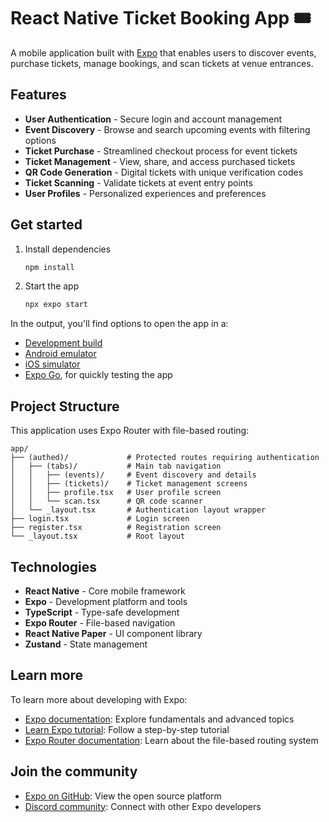 # React Native Ticket Booking App 🎟️

A mobile application built with [Expo](https://expo.dev) that enables users to discover events, purchase tickets, manage bookings, and scan tickets at venue entrances.

## Features

- **User Authentication** - Secure login and account management
- **Event Discovery** - Browse and search upcoming events with filtering options
- **Ticket Purchase** - Streamlined checkout process for event tickets
- **Ticket Management** - View, share, and access purchased tickets
- **QR Code Generation** - Digital tickets with unique verification codes
- **Ticket Scanning** - Validate tickets at event entry points
- **User Profiles** - Personalized experiences and preferences

## Get started

1. Install dependencies

   ```bash
   npm install
   ```

2. Start the app

   ```bash
   npx expo start
   ```

In the output, you'll find options to open the app in a:

- [Development build](https://docs.expo.dev/develop/development-builds/introduction/)
- [Android emulator](https://docs.expo.dev/workflow/android-studio-emulator/)
- [iOS simulator](https://docs.expo.dev/workflow/ios-simulator/)
- [Expo Go](https://expo.dev/go), for quickly testing the app

## Project Structure

This application uses Expo Router with file-based routing:

```
app/
├── (authed)/             # Protected routes requiring authentication
│   ├── (tabs)/           # Main tab navigation
│   │   ├── (events)/     # Event discovery and details
│   │   ├── (tickets)/    # Ticket management screens  
│   │   ├── profile.tsx   # User profile screen
│   │   └── scan.tsx      # QR code scanner
│   └── _layout.tsx       # Authentication layout wrapper
├── login.tsx             # Login screen
├── register.tsx          # Registration screen
└── _layout.tsx           # Root layout
```

## Technologies

- **React Native** - Core mobile framework
- **Expo** - Development platform and tools
- **TypeScript** - Type-safe development
- **Expo Router** - File-based navigation
- **React Native Paper** - UI component library
- **Zustand** - State management

## Learn more

To learn more about developing with Expo:

- [Expo documentation](https://docs.expo.dev/): Explore fundamentals and advanced topics
- [Learn Expo tutorial](https://docs.expo.dev/tutorial/introduction/): Follow a step-by-step tutorial
- [Expo Router documentation](https://docs.expo.dev/router/introduction/): Learn about the file-based routing system

## Join the community

- [Expo on GitHub](https://github.com/expo/expo): View the open source platform
- [Discord community](https://chat.expo.dev): Connect with other Expo developers
